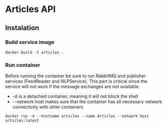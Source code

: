 # Articles API 
## Instalation
### Build service image
```
docker build -t articles .
```
### Run container
Before running the container be sure to run RabbitMQ and publisher services (FeedReader and NLPService). This part is critical since the service will not work if the message exchanges are not available.

- -d is a detached container, meaning it will not block the shell
- --network host makes sure that the container has all necessary network connectivity with other containers
```
docker run -d --hostname articles --name Articles --network host articles:latest
```